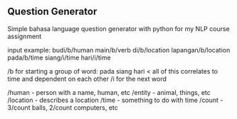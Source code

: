 ## Question Generator
Simple bahasa language question generator with python for my NLP course assignment

input example: budi/b/human main/b/verb di/b/location lapangan/b/location pada/b/time siang/i/time hari/i/time

 /b for starting a group of word: pada siang hari < all of this correlates to time and dependent on each other
 /i for the next word

 /human - person with a name, human, etc
 /entity - animal, things, etc
 /location - describes a location
 /time - something to do with time
 /count - 3/count balls, 2/count computers, etc